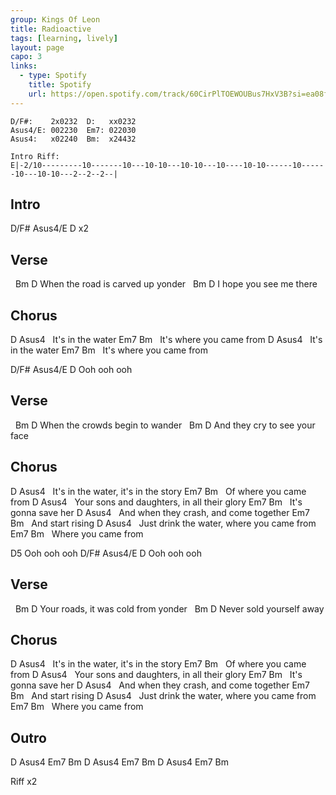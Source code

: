 ```yaml
---
group: Kings Of Leon
title: Radioactive
tags: [learning, lively]
layout: page
capo: 3
links: 
  - type: Spotify
    title: Spotify
    url: https://open.spotify.com/track/60CirPlTOEWOUBus7HxV3B?si=ea08fe5626174ac5
---
```


```chordpro
D/F#:    2x0232  D:   xx0232
Asus4/E: 002230  Em7: 022030
Asus4:   x02240  Bm:  x24432

Intro Riff:
E|-2/10---------10-------10---10-10---10-10---10----10-10------10------10---10-10---2--2--2--|
```

## Intro

D/F# Asus4/E D x2

## Verse

&nbsp;         Bm                D
When the road is carved up   yonder
&nbsp;  Bm              D
I hope you see me   there

## Chorus

D                  Asus4
&nbsp; It's in the water
Em7                        Bm
&nbsp; It's where you came from
D                  Asus4
&nbsp; It's in the water
Em7                        Bm
&nbsp; It's where you came from

D/F#  Asus4/E  D
Ooh   ooh      ooh

## Verse

&nbsp;         Bm              D
When the crowds begin to wander
&nbsp;         Bm              D
And they cry to see your face

## Chorus

D                   Asus4
&nbsp; It's in the water,     it's in the story
Em7                      Bm
&nbsp; Of where you came from
D                         Asus4
&nbsp; Your sons and daughters,     in all their glory
Em7                   Bm
&nbsp; It's gonna save her
D                     Asus4
&nbsp; And when they crash,     and come together
Em7                Bm
&nbsp; And start rising
D                     Asus4
&nbsp; Just drink the water,    where you came from
Em7                   Bm
&nbsp; Where you came from

D5
Ooh   ooh   ooh
D/F#  Asus4/E  D
Ooh   ooh      ooh

## Verse

&nbsp;     Bm                      D
Your roads, it was cold from   yonder
&nbsp;      Bm             D
Never sold yourself away

## Chorus

D                   Asus4
&nbsp; It's in the water,     it's in the story
Em7                      Bm
&nbsp; Of where you came from
D                         Asus4
&nbsp; Your sons and daughters,     in all their glory
Em7                   Bm
&nbsp; It's gonna save her
D                     Asus4
&nbsp; And when they crash,     and come together
Em7                Bm
&nbsp; And start rising
D                     Asus4
&nbsp; Just drink the water,    where you came from
Em7                   Bm
&nbsp; Where you came from

## Outro

D     Asus4     Em7       Bm
D     Asus4     Em7       Bm
D     Asus4     Em7       Bm

Riff x2
